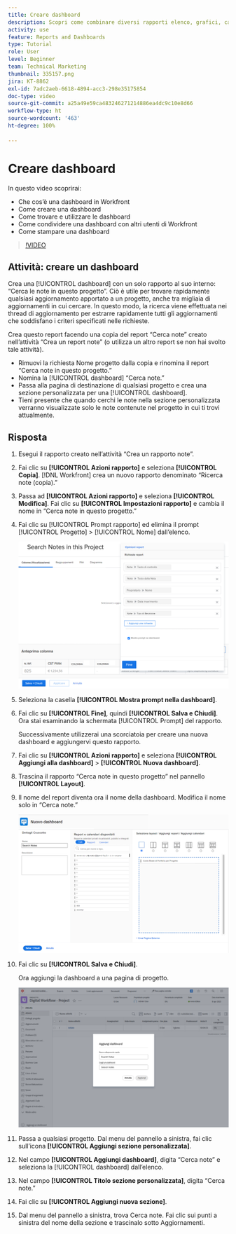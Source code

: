 ```yaml
---
title: Creare dashboard
description: Scopri come combinare diversi rapporti elenco, grafici, calendari e pagine web esterne in una dashboard in Workfront.
activity: use
feature: Reports and Dashboards
type: Tutorial
role: User
level: Beginner
team: Technical Marketing
thumbnail: 335157.png
jira: KT-8862
exl-id: 7adc2aeb-6618-4894-acc3-298e35175854
doc-type: video
source-git-commit: a25a49e59ca483246271214886ea4dc9c10e8d66
workflow-type: ht
source-wordcount: '463'
ht-degree: 100%

---
```


# Creare dashboard

In questo video scoprirai:

* Che cos’è una dashboard in Workfront
* Come creare una dashboard
* Come trovare e utilizzare le dashboard
* Come condividere una dashboard con altri utenti di Workfront
* Come stampare una dashboard

>[!VIDEO](https://video.tv.adobe.com/v/335157/?quality=12&learn=on)

## Attività: creare un dashboard

Crea una [!UICONTROL dashboard] con un solo rapporto al suo interno: “Cerca le note in questo progetto”. Ciò è utile per trovare rapidamente qualsiasi aggiornamento apportato a un progetto, anche tra migliaia di aggiornamenti in cui cercare. In questo modo, la ricerca viene effettuata nei thread di aggiornamento per estrarre rapidamente tutti gli aggiornamenti che soddisfano i criteri specificati nelle richieste.

Crea questo report facendo una copia del report “Cerca note” creato nell’attività “Crea un report note” (o utilizza un altro report se non hai svolto tale attività).

* Rimuovi la richiesta Nome progetto dalla copia e rinomina il report “Cerca note in questo progetto.”
* Nomina la [!UICONTROL dashboard] “Cerca note.”
* Passa alla pagina di destinazione di qualsiasi progetto e crea una sezione personalizzata per una [!UICONTROL dashboard].
* Tieni presente che quando cerchi le note nella sezione personalizzata verranno visualizzate solo le note contenute nel progetto in cui ti trovi attualmente.

## Risposta

1. Esegui il rapporto creato nell’attività “Crea un rapporto note”.
1. Fai clic su **[!UICONTROL Azioni rapporto]** e seleziona **[!UICONTROL Copia]**. [!DNL Workfront] crea un nuovo rapporto denominato “Ricerca note (copia).”
1. Passa ad **[!UICONTROL Azioni rapporto]** e seleziona **[!UICONTROL Modifica]**. Fai clic su **[!UICONTROL Impostazioni rapporto]** e cambia il nome in “Cerca note in questo progetto.”
1. Fai clic su [!UICONTROL Prompt rapporto] ed elimina il prompt [!UICONTROL Progetto] > [!UICONTROL Nome] dall’elenco.

   ![Immagine della schermata per creare una nuova dashboard](assets/edit-report-prompts.png)

1. Seleziona la casella **[!UICONTROL Mostra prompt nella dashboard]**.
1. Fai clic su **[!UICONTROL Fine]**, quindi **[!UICONTROL Salva e Chiudi]**. Ora stai esaminando la schermata [!UICONTROL Prompt] del rapporto.

   Successivamente utilizzerai una scorciatoia per creare una nuova dashboard e aggiungervi questo rapporto.

1. Fai clic su **[!UICONTROL Azioni rapporto]** e seleziona **[!UICONTROL Aggiungi alla dashboard]** > **[!UICONTROL Nuova dashboard]**.
1. Trascina il rapporto “Cerca note in questo progetto” nel pannello **[!UICONTROL Layout]**.
1. Il nome del report diventa ora il nome della dashboard. Modifica il nome solo in “Cerca note.”

   ![Immagine della schermata per creare una nuova dashboard](assets/create-dashboard.png)

1. Fai clic su **[!UICONTROL Salva e Chiudi]**.

   Ora aggiungi la dashboard a una pagina di progetto.

   ![Immagine della schermata per creare una nuova dashboard](assets/add-custom-section.png)

1. Passa a qualsiasi progetto. Dal menu del pannello a sinistra, fai clic sull’icona **[!UICONTROL Aggiungi sezione personalizzata]**.
1. Nel campo **[!UICONTROL Aggiungi dashboard]**, digita “Cerca note” e seleziona la [!UICONTROL dashboard] dall’elenco.
1. Nel campo **[!UICONTROL Titolo sezione personalizzata]**, digita “Cerca note.”
1. Fai clic su **[!UICONTROL Aggiungi nuova sezione]**.
1. Dal menu del pannello a sinistra, trova Cerca note. Fai clic sui punti a sinistra del nome della sezione e trascinalo sotto Aggiornamenti.
